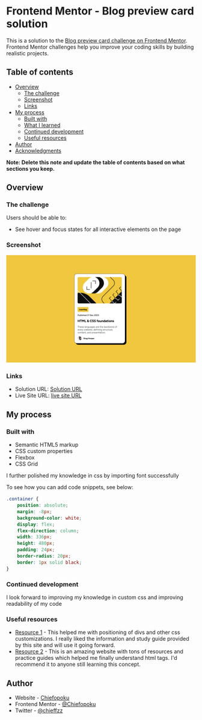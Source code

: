 # Frontend Mentor - Blog preview card solution

This is a solution to the [Blog preview card challenge on Frontend Mentor](https://www.frontendmentor.io/challenges/blog-preview-card-ckPaj01IcS). Frontend Mentor challenges help you improve your coding skills by building realistic projects. 

## Table of contents

- [Overview](#overview)
  - [The challenge](#the-challenge)
  - [Screenshot](#screenshot)
  - [Links](#links)
- [My process](#my-process)
  - [Built with](#built-with)
  - [What I learned](#what-i-learned)
  - [Continued development](#continued-development)
  - [Useful resources](#useful-resources)
- [Author](#author)
- [Acknowledgments](#acknowledgments)

**Note: Delete this note and update the table of contents based on what sections you keep.**

## Overview

### The challenge

Users should be able to:

- See hover and focus states for all interactive elements on the page

### Screenshot

![](./Screenshot%202024-03-07%20at%2018.35.25.png)

### Links

- Solution URL: [Solution URL](https://github.com/Chiefopoku/blog-preview-card)
- Live Site URL: [live site URL ](https://chiefopoku.github.io/blog-preview-card/)

## My process

### Built with

- Semantic HTML5 markup
- CSS custom properties
- Flexbox
- CSS Grid


I further polished my knowledge in css by importing font successfully 

To see how you can add code snippets, see below:

```css
.container {
    position: absolute;
    margin: -8px;
    background-color: white;
    display: flex;
    flex-direction: column;
    width: 336px; 
    height: 480px; 
    padding: 24px;
    border-radius: 20px;
    border: 1px solid black;
}
```

### Continued development

I look forward to improving my knowledge in custom css and improving readability of my code

### Useful resources

- [Resource 1](https://www.joshwcomeau.com/css/interactive-guide-to-flexbox/) - This helped me with positioning of divs and other css customizations. I really liked the information and study guide provided by this site and will use it going forward.
- [Resource 2](https://www.theodinproject.com/lessons/foundations-intro-to-css) - This is an amazing website with tons of resources and practice guides which helped me finally understand html tags. I'd recommend it to anyone still learning this concept.

## Author

- Website - [Chiefopoku](https://github.com/Chiefopoku)
- Frontend Mentor - [@Chiefopoku](https://www.frontendmentor.io/profile/Chiefopoku)
- Twitter - [@chieffzz](https://www.twitter.com/yourusername)